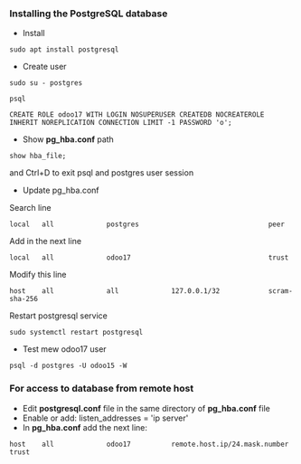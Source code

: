 ### Installing the PostgreSQL database
* Install
```commandline
sudo apt install postgresql
```
* Create user
```commandline
sudo su - postgres
```
```commandline
psql
```
```commandline
CREATE ROLE odoo17 WITH LOGIN NOSUPERUSER CREATEDB NOCREATEROLE INHERIT NOREPLICATION CONNECTION LIMIT -1 PASSWORD 'o';
```
* Show **pg_hba.conf** path
```commandline
show hba_file;
```
and Ctrl+D to exit psql and postgres user session
* Update pg_hba.conf

Search line
```
local   all             postgres                                peer
```
Add in the next line
```
local   all             odoo17                                  trust
```
Modify this line
```
host    all             all             127.0.0.1/32            scram-sha-256
```
Restart postgresql service
```
sudo systemctl restart postgresql
```
* Test mew odoo17 user
```commandline
psql -d postgres -U odoo15 -W
```
### For access to database from remote host 
* Edit **postgresql.conf** file in the same directory of **pg_hba.conf** file
* Enable or add: listen_addresses = 'ip server'
* In **pg_hba.conf** add the next line:
```
host    all             odoo17          remote.host.ip/24.mask.number         trust
```
